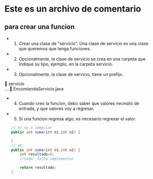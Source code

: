 # Este es un archivo de comentario

## para crear una funcion

* 1) Crear una clase de "servicio". Una clase de servicio es una clase que queremos que tenga funciones.
* 2) Opcionalmente, la clase de servicio se crea en una carpeta que indique su tipo, ejemplo, en la carpeta servicio.
* 3) Opcionalmente, la clase de servicio, tiene un prefijo.

📁 servicio   
....📃 EncomiendaServicio.java  

* 4) Cuando creo la funcion, debo saber que valores necesito de entrada, y que valores voy a regresar.

* 5) Si una funcion regresa algo, es necesario regresar el valor.

```java
   // no va a compilar
   public int suma(int n1,int n2) {

   }
   // ok:
   public int suma(int n1,int n2) {
       int resultado=0;
       //todo: falta implementar

       return resultado;
   }   

```


